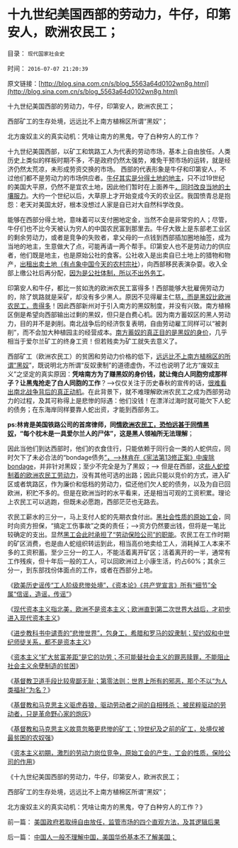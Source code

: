 # 十九世纪美国西部的劳动力，牛仔，印第安人，欧洲农民工；

目录： `现代国家社会史` 

时间： `2016-07-07 21:20:39` 

原文链接：[http://blog.sina.com.cn/s/blog_5563a64d0102wn8g.html](http://blog.sina.com.cn/s/blog_5563a64d0102wn8g.html)

十九世纪美国西部的劳动力，牛仔，印第安人，欧洲农民工；

西部矿工的生存处境，远远比不上南方植棉区所谓“黑奴”；

北方废奴主义的真实动机：凭啥让南方的黑鬼，夺了白种穷人的工作？

十九世纪美国西部，以矿工和筑路工人为代表的劳动市场，基本上自由放任。人类历史上类似的样板时期不多，不是政府仍然太强势，难免干预市场的运转，就是经济仍然太荒凉，未形成劳资交换的市场。
西部的代表形象是牛仔和印第安人，不过他们都不是劳动力的市场供应者。[牛仔其实是分得土地的地主](../../../2013/8/18/“法庭未审，公众已判”是法治基础，美国牛仔的法制和美国的法治.md)，只不过19世纪的美国大平原，仍然不是宜农土地，因此他们暂时在上面养牛[，同时改良当地的土壤服力](../../../2009/1/17/红线危害中国粮食安全：保耕地不如保土壤.md)。大约一个世纪以后，大草原上才开始变成今天的农业区。我国愤青总是抱怨：老天对美国太好，根本没想过人家是自已对大自然科学改良。

能够在西部分得土地，意味着可以支付圈地定金，当然不会是非常穷的人；尽管，牛仔们也不比今天被认为穷人的中国农民富到那里去。牛仔大致上是东部老工业区的剩余劳动力，或者是竞争的失败者，拿父母的一点钱到西部插加圈地抽签，成为当地的地主，生意做大了点，可能再请一两个帮手。印第安人也不是劳动力的供应者，他们既是地主，也是原始公社的食客。公社收入是出卖自已土地上的猎物和物产，[出租出卖土地（有点象中国今天的农村宗社](../../../2015/7/7/印第安人的酒和土地，大清帝国的鸦片和白银；.md)），向西部移民表演杂耍。收入全部上缴公社后再分配，[因为是公社体制，所以不出外务工](../../../2012/6/28/墨西哥两期内战的原因，印第安人公社，白人老爷，自由派.md)。

印第安人和牛仔，都比一贫如洗的欧洲农民工富得多！西部能够大批雇佣劳动力的，除了筑路就是采矿，却没有多少黑人。原因不见得雇主仁慈[，而是黑奴比欧洲农民工，贵得多](../../../2011/8/11/基督教原罪观对印第安人灾难和奴隶贸易的意识形态化.md)！因此西部新州对于引入南方的黑奴制度，并没有兴致。南方植棉区倒是希望向西部输出过剩的黑奴，但只是白费心机。因为南方蓄奴区的黑人劳动力，目的并不是剥削。南北战争后的经济恢复表明，自由劳动雇工同样可以“被剥削”，而不会加大种植园主的经营成本。[南方蓄奴的真正目的是黑奴的身价](../../../2011/3/29/美国奴隶制和南北战争.md)，几乎相当于爱尔兰矿工的终身工资！但若贱卖为矿工就失去意义了。

西部矿工（欧洲农民工）的贫困和劳动力价格的低下，[远远比不上南方植棉区的所谓“黑奴](../../../2011/5/23/为什么美国南方会形成黑奴植棉业？.md)”，既说明北方所谓“反奴隶制”的道德虚伪，不过也说明了北方“废奴主义”之坚定的真实原因：**凭啥南方为了赚黑奴的身价钱，就让俺白人同胞穷成那样子？让黑鬼抢走了白人同胞的工作**？——>仅仅关注于历史春秋的宣传的话，[很难看出南北战争背后的真正动机](../../../2011/5/4/林肯“解放黑奴，轰走黑鬼”.md)。在此背景下，就不难理解欧洲农民工之成为西部劳动力的过程，及其可称得上是悲惨的际遇：他们没钱！在漂洋过海时就可能欠下人蛇的债务；在东海岸同样要靠人蛇出资，才能到西部务工。

**ps:林肯是美国铁路公司的首席律师，同[情欧洲农民工，恐怕远甚于同情黑奴](../../../2011/7/17/林肯反对“把黑人留在美国，那怕是作为奴隶”.md)，“每个枕木是一具爱尔兰人的尸体”，这是黑人领袖所无法理解**；

因此当他们到达西部时，他们的衣食住行，只能依赖于同行会一类的人蛇供应，同时欠下了未必合法的“bondage债务[”，——>林肯在《宪法第13修正案》中废除bondage](../../../2016/5/19/不可反悔的契约或“诚信的义务”，称为“奴役，bondage”.md)，并非针对黑奴；至少不完全是为了黑奴；——>
但是在西部，这[些人蛇控制着的欧洲农民工劳动力](../../../2011/5/23/美国早期北方经济和欧洲农民工待遇.md)，没有其他可选的出路；因此只能以竞价的方式，进入矿区或者筑路区，作为廉价和低档的劳动力，偿还他们欠人蛇的债务，以及为自已回欧洲，积贮不多的。但是在欧洲当时的水平看来，还是相当可观的工资积累。理论上农民工可以逃跑，但既未必愿跑，西部茫茫也无路去。

农民工薪水的三分一，马上支付人蛇的先期衣食付出。[黑社会性质的原始工会](../../../2013/12/28/农民工的工会，工头，同乡会和黑社会.md)，同时向资方担保，“搞定工伤事故”之类的责任；——>资方仍然要出钱，但将是一笔比较确定的支出。显然[黑工会此时承担了“劳动保险公司”的职能](../../../2012/6/3/工团主义是垄断企业对中小企业的“阶级斗争”.md)。农民工在工作时期的矿区消费，也是由人蛇组织转运到此，相当高价地卖给工人，消耗掉工人本来不多的工资积蓄。至少三分一的工人，不能活着离开矿区；活着离开的一半，通常有工作残疾，但十年后一般的工人，可以回欧洲过上小康生活，约占60%；其余三分一，到东部找份体面点的工作，或者在西部分上地。

《[欧美历史谣传“工人阶级悲惨处境”，《资本论》《共产党宣言》所有“细节”全属“信谣，造谣，传谣”](../../../2016/6/29/《资本论》《共产党宣言》所有“细节”全属“信谣，造谣，传谣”；.md)》

《[现代资本主义指北美，欧洲不是资本主义；欧洲直到第二次世界大战后，才初步进入现代资本主义](../../../2016/6/30/欧洲自古以为就是社会主义，从来不是资本主义社会.md)》

《[进步教科书中谴责的“悲惨世界”，包身工，希腊和罗马的奴隶制；契约奴和中世纪师徒关系，都不是资本主义](../../../2016/7/1/“自由放任的劳工制度”，堪称人类有史以来的“劳工天堂”.md)》

《[资本主义“扩大贫富差距”是它的功劳；不可能替社会主义的罪恶赎罪，不能阻止社会主义余孽制造的贫困](../../../2016/7/2/“贫富差距扩大”是资本主义的功劳，社会主义的罪恶；.md)》

《[基督教卫道手段比较卑鄙无耻；第零法则：世界上所有的邪恶，那个不以“为人类福祉”为名？](../../../2016/7/3/第零法则：世界上所有的邪恶，那个不以“为人类福祉”为名？.md)》

《[基督教和马克思主义驱虎吞狼，驱动劳动者之间的自相残杀；
被民粹驱动的劳动者，只是革命野心家的炮灰](../../../2016/7/4/基督教和马克思主义煽动的阶级斗争.md)》

《[基督教和马克思主义故意忽略更悲惨的矿工；19世纪及之前的矿工，处境仅被最贫困的农奴强](../../../2016/7/5/基督教和马克思主义故意忽略更悲惨的矿工.md)》

《[资本主义初期，激烈的劳动力岗位竞争，原始工会的产生，工会的性质，保险公司的作用](../../../2016/7/6/采矿的劳资博弈，“政府监管”间接激励了“人造矿难”；.md)》

《十九世纪美国西部的劳动力，牛仔，印第安人，欧洲农民工；

西部矿工的生存处境，远远比不上南方植棉区所谓“黑奴”；

北方废奴主义的真实动机：凭啥让南方的黑鬼，夺了白种穷人的工作？》

前一篇： [美国政府若取缔自由放任，监管市场的四个直观方法，及其逻辑后果](../../../2016/7/8/美国政府若取缔自由放任，监管市场的四个直观方法，及其逻辑后果.md)

后一篇： [中国人一般不理解中国，美国华侨基本不了解美国；](../../../2016/6/23/中国人一般不理解中国，美国华侨基本不了解美国；.md)

